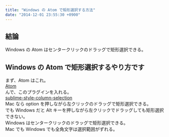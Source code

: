```yaml
---
title: "Windows の Atom で矩形選択する方法"
date: "2014-12-01 23:55:30 +0900"
---
```


## 結論

Windows の Atom はセンタークリックのドラッグで矩形選択できる。

## Windows の Atom で矩形選択するやり方です

まず、Atom はこれ。  
[Atom](https://atom.io/)  
んで、このプラグインを入れる。  
[sublime-style-column-selection](https://atom.io/packages/sublime-style-column-selection)  
Mac なら option を押しながら左クリックのドラッグで矩形選択できる。  
でも Windows だと Alt キーを押しながら左クリックでドラッグしても矩形選択できない。  
Windows はセンタークリックのドラッグで矩形選択できる。  
Mac でも Windows でも全角文字は選択範囲がずれる。
